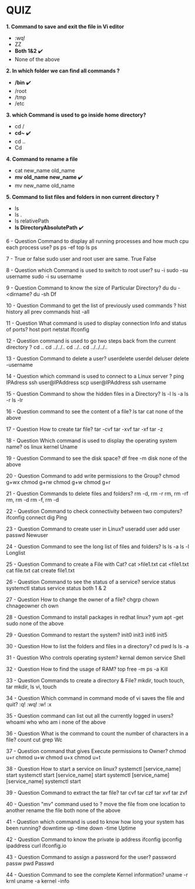 # QUIZ

**1. Command to save and exit the file in Vi editor**
- :wq!
- ZZ
- **Both 1&2** :heavy_check_mark: 
- None of the above

**2. In which folder we can find all commands ?**
- **/bin** :heavy_check_mark: 
- /root
- /tmp
- /etc

**3. which Command is used to go inside home directory?**
- cd /
- **cd~** :heavy_check_mark: 
- cd ..
- Cd

**4. Command to rename a file**
- cat new_name old_name
- **mv old_name new_name** :heavy_check_mark: 
- mv new_name old_name

**5. Command to list files and folders in non current directory ?**
- ls
- ls . 
- ls relativePath
- **ls DirectoryAbsolutePath** :heavy_check_mark: 

6 - Question
Command to display all running processes and how much cpu each process use?
ps
ps -ef
top
ls ps

7 - True or false
sudo user and root user are same.
True
False

8 - Question
which Command is used to switch to root user?
su -i
sudo -su username
sudo -i
su username

9 - Question
Command to know the size of Particular Directory?
du
du -<dirname?
du -sh <directoryname>
Df

10 - Question
Command to get the list of previously used commands ?
hist
history
all prev commands
hist -all

11 - Question
What command is used to display connection Info and status of ports?
host
port
netstat
Ifconfig

12 - Question
command is used to go two steps back from the current directory ?
cd ..
cd ../../..
cd ../..
cd ../../../..

13 - Question
Command to delete a user?
userdelete <username>
userdel <username>
deluser
delete -username

14 - Question
which command is used to connect to a Linux server ?
ping IPAdress
ssh user@IPAddress
scp user@IPAddress
ssh username

15 - Question
Command to show the hidden files in a Directory?
ls -l
ls -a
ls -r
ls -lr

16 - Question
command to see the content of a file?
ls
tar
cat
none of the above

17 - Question
How to create tar file?
tar -cvf
tar -xvf
tar -xf
tar -z

18 - Question
Which command is used to display the operating system name?
os
linux
kernel
Uname

19 - Question
Command to see the disk space?
df
free -m
disk
none of the above

20 - Question
Command to add write permissions to the Group?
chmod g+wx
chmod g+rw
chmod g+w
chmod g+r

21 - Question
Commands to delete files and folders?
rm -d, rm -r
rm, rm -rf
rm, rm -d
rm -f, rm -d

22 - Question
Command to check connectivity between two computers?
ifconfig
connect
dig
Ping

23 - Question
Command to create user in Linux?
useradd
user add
user passwd
Newuser

24 - Question
Command to see the long list of files and folders?
ls
ls -a
ls -l
Longlist

25 - Question
Command to create a File with Cat?
cat >file1.txt
cat <file1.txt
cat file.txt
cat create file1.txt

26 - Question
Command to see the status of a service?
service <service name> status
systemctl status <service name>
service status <service name>
both 1 & 2

27 - Question
How to change the owner of a file?
chgrp
chown
chnageowner
ch own

28 - Question
Command to install packages in redhat linux?
yum
apt -get
sudo
none of the above

29 - Question
Command to restart the system?
init0
init3
init6
init5

30 - Question
How to list the folders and files in a directory?
cd
pwd
ls
ls -a

31 - Question
Who controls operating system?
kernal
demon
service
Shell

32 - Question
How to find the usage of RAM?
top
free -m
ps -a
Kill

33 - Question
Commands to create a directory & File?
mkdir, touch
touch, tar
mkdir, ls
vi, touch

34 - Question
Which command in command mode of vi saves the file and quit?
:q!
:wq!
:w!
:x

35 - Question
command can list out all the currently logged in users?
whoami
who
who am i
none of the above

36 - Question
What is the command to count the number of characters in a file?
count
cut
grep
Wc

37 - Question
command that gives Execute permissions to Owner?
chmod u+r
chmod u+w
chmod u+x
chmod u+t

38 - Question
How to start a service on linux?
systemctl [service_name] start
systemctl start [service_name]
start systemctl [service_name]
[service_name] systemctl start

39 - Question
Command to extract the tar file?
tar cvf
tar czf
tar xvf
tar zvf

40 - Question
"mv" command used to ?
move the file from one location to another
rename the file
both
none of the above

41 - Question
which command is used to know how long your system has been running?
downtime
up -time
down -time
Uptime

42 - Question
Command to know the private ip address
ifconfig
ipconfig
ipaddress
curl ifconfig.io

43 - Question
Command to assign a password for the user?
password
passw
pwd
Passwd

44 - Question
Command to see the complete Kernel information?
uname -r
krnl
uname -a
kernel -info



